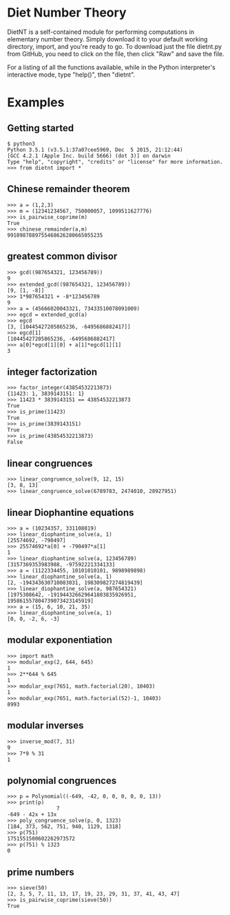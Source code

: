 # Diet Number Theory

DietNT is a self-contained module for performing computations in elementary number theory. Simply download it to your default working directory, import, and you're ready to go. To download just the file dietnt.py from GitHub, you need to click on the file, then click "Raw" and save the file.

For a listing of all the functions available, while in the Python interpreter's interactive mode, type "help()", then "dietnt".

# Examples

## Getting started

    $ python3
    Python 3.5.1 (v3.5.1:37a07cee5969, Dec  5 2015, 21:12:44) 
    [GCC 4.2.1 (Apple Inc. build 5666) (dot 3)] on darwin
    Type "help", "copyright", "credits" or "license" for more information.
    >>> from dietnt import *

## Chinese remainder theorem

    >>> a = (1,2,3)
    >>> m = (12341234567, 750000057, 1099511627776)
    >>> is_pairwise_coprime(m)
    True
    >>> chinese_remainder(a,m)
    9910987889755468626280665055235

## greatest common divisor

    >>> gcd((987654321, 123456789))
    9
    >>> extended_gcd((987654321, 123456789))
    [9, [1, -8]]
    >>> 1*987654321 + -8*123456789
    9
    >>> a = (45666020043321, 73433510078091009)
    >>> egcd = extended_gcd(a)
    >>> egcd
    [3, [10445427205865236, -6495686882417]]
    >>> egcd[1]
    [10445427205865236, -6495686882417]
    >>> a[0]*egcd[1][0] + a[1]*egcd[1][1]
    3

## integer factorization

    >>> factor_integer(43854532213873)
    {11423: 1, 3839143151: 1}
    >>> 11423 * 3839143151 == 43854532213873
    True
    >>> is_prime(11423)
    True
    >>> is_prime(3839143151)
    True
    >>> is_prime(43854532213873)
    False

## linear congruences

    >>> linear_congruence_solve(9, 12, 15)
    [3, 8, 13]
    >>> linear_congruence_solve(6789783, 2474010, 28927951)

## linear Diophantine equations

    >>> a = (10234357, 331108819)
    >>> linear_diophantine_solve(a, 1)
    [25574692, -790497]
    >>> 25574692*a[0] + -790497*a[1]
    1
    >>> linear_diophantine_solve(a, 123456789)
    [3157369353983988, -97592221334133]
    >>> a = (1122334455, 10101010101, 9898989898)
    >>> linear_diophantine_solve(a, 1)
    [2, -194343630710083031, 198309827274819439]
    >>> linear_diophantine_solve(a, 987654321)
    [1975308642, -191944326629641803835926951, 195861557804739073423145919]
    >>> a = (15, 6, 10, 21, 35)
    >>> linear_diophantine_solve(a, 1)
    [0, 0, -2, 6, -3]

## modular exponentiation

    >>> import math
    >>> modular_exp(2, 644, 645)
    1
    >>> 2**644 % 645
    1
    >>> modular_exp(7651, math.factorial(20), 10403)
    1
    >>> modular_exp(7651, math.factorial(52)-1, 10403)
    8993

## modular inverses

    >>> inverse_mod(7, 31)
    9
    >>> 7*9 % 31
    1

## polynomial congruences

    >>> p = Polynomial((-649, -42, 0, 0, 0, 0, 0, 13))
    >>> print(p)
                    7
    -649 - 42x + 13x 
    >>> poly_congruence_solve(p, 0, 1323)
    [184, 373, 562, 751, 940, 1129, 1318]
    >>> p(751)
    1751551500602262973572
    >>> p(751) % 1323
    0

## prime numbers

    >>> sieve(50)
    [2, 3, 5, 7, 11, 13, 17, 19, 23, 29, 31, 37, 41, 43, 47]
    >>> is_pairwise_coprime(sieve(50))
    True
